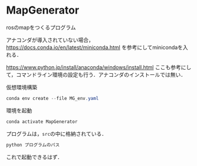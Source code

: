 # MapGenerator
rosのmapをつくるプログラム

アナコンダが導入されていない場合，https://docs.conda.io/en/latest/miniconda.html
を参考にしてminicondaを入れる．

https://www.python.jp/install/anaconda/windows/install.html
ここも参考にして，コマンドライン環境の設定も行う．アナコンダのインストールでは無い．

仮想環境構築
``` PowerShell
conda env create --file MG_env.yaml
```

環境を起動
``` PowerShell
conda activate MapGenerator
```

プログラムは，`src`の中に格納されている．
``` PowerShell
python プログラムのパス
```

これで起動できるはず．
